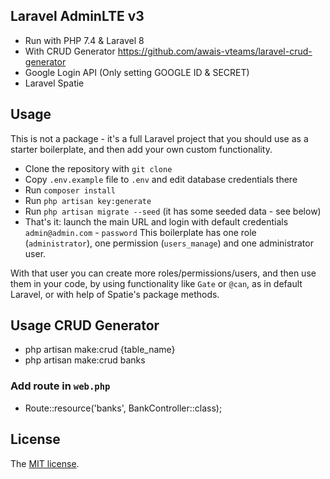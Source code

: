 ## Laravel AdminLTE v3
- Run with PHP 7.4 & Laravel 8
- With CRUD Generator https://github.com/awais-vteams/laravel-crud-generator
- Google Login API (Only setting GOOGLE ID & SECRET)
- Laravel Spatie
  
## Usage
This is not a package - it's a full Laravel project that you should use as a starter boilerplate, and then add your own custom functionality.

- Clone the repository with `git clone`
- Copy `.env.example` file to `.env` and edit database credentials there
- Run `composer install`
- Run `php artisan key:generate`
- Run `php artisan migrate --seed` (it has some seeded data - see below)
- That's it: launch the main URL and login with default credentials `admin@admin.com` - `password`
This boilerplate has one role (`administrator`), one permission (`users_manage`) and one administrator user.

With that user you can create more roles/permissions/users, and then use them in your code, by using functionality like `Gate` or `@can`, as in default Laravel, or with help of Spatie's package methods.

## Usage CRUD Generator
- php artisan make:crud {table_name}
- php artisan make:crud banks
  
### Add route in `web.php`
- Route::resource('banks', BankController::class);
  
## License

The [MIT license](http://opensource.org/licenses/MIT).
